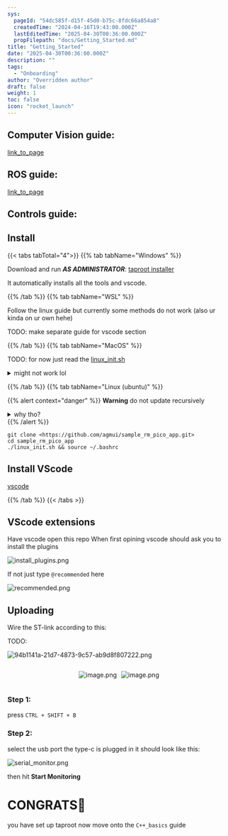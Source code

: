 ```yaml
---
sys:
  pageId: "54dc585f-d15f-45d0-b75c-8fdc66a854a8"
  createdTime: "2024-04-16T19:43:00.000Z"
  lastEditedTime: "2025-04-30T00:36:00.000Z"
  propFilepath: "docs/Getting_Started.md"
title: "Getting_Started"
date: "2025-04-30T00:36:00.000Z"
description: ""
tags:
  - "Onboarding"
author: "Overridden author"
draft: false
weight: 1
toc: false
icon: "rocket_launch"
---
```


## Computer Vision guide:

[link_to_page](86d45bc0-388b-4d26-8848-44f255f73d0e)

## ROS guide:

[link_to_page](3c76c1de-ec8f-46d6-8b0a-294005edc2d5)

## Controls guide:

## Install

{{< tabs tabTotal="4">}}
{{% tab tabName="Windows" %}}

Download and run _**AS ADMINISTRATOR**_: [taproot installer](https://github.com/Thornbots/TeachingFreshies/releases/tag/1.0)

It automatically installs all the tools and vscode.

{{% /tab %}}
{{% tab tabName="WSL" %}}

Follow the linux guide but currently some methods do not work (also ur kinda on ur own hehe)

TODO: make separate guide for vscode section

{{% /tab %}}
{{% tab tabName="MacOS" %}}

TODO: for now just read the [linux_init.sh](https://github.com/agmui/sample_rm_pico_app/blob/main/linux_init.sh)

<details>
<summary>might not work lol</summary>

`brew install libusb pkg-config`

Next install: [vscode](https://code.visualstudio.com/Download)

</details>

{{% /tab %}}
{{% tab tabName="Linux (ubuntu)" %}}

{{% alert context="danger" %}}
**Warning** do not update recursively
<details>
<summary>why tho?</summary>
There are some submodules that may go on for a while (like tinyusb) and I highly
recommend you don't need to get them.
If you want to see what submodules I update just look in `linux_init.sh`
</details>
{{% /alert %}}

```shell
git clone <https://github.com/agmui/sample_rm_pico_app.git>
cd sample_rm_pico_app
./linux_init.sh && source ~/.bashrc
```

## Install VScode

[vscode](https://code.visualstudio.com/Download)

{{% /tab %}}
{{< /tabs >}}

## VScode extensions

Have vscode open this repo
When first opining vscode should ask you to install the plugins

![install_plugins.png](https://prod-files-secure.s3.us-west-2.amazonaws.com/d518164a-d88e-44d1-a4ee-3adb3bd8bce0/89bd30f0-1825-4e77-867b-0a41ce370880/install_plugins.png?X-Amz-Algorithm=AWS4-HMAC-SHA256&X-Amz-Content-Sha256=UNSIGNED-PAYLOAD&X-Amz-Credential=ASIAZI2LB46635CK6HVE%2F20250714%2Fus-west-2%2Fs3%2Faws4_request&X-Amz-Date=20250714T132839Z&X-Amz-Expires=3600&X-Amz-Security-Token=IQoJb3JpZ2luX2VjEBUaCXVzLXdlc3QtMiJHMEUCIEqsWYV73%2BDIjyABSTt1rxfFzNN%2BPQQcRf712206ohQlAiEAlKANEWZylTbMQO%2Bmy7TiRZZnHNpTahkOA05%2Bt2zjmasq%2FwMILhAAGgw2Mzc0MjMxODM4MDUiDKZDxFZ%2B9p968EVQfircA5gjF5ThwnbMqiGPQSdw8FWfIYhhZt%2FQ9qJVjQgKWcRH%2FcTOqMiHUI4I6VY6%2FC99loElX7c0VikNde6Qt4EhDvRJoih15otIWI80ZXl1L59ycFqdvmT5MoP7YAGBEgHwUOC0gW0cr%2B7R1Wsilw0jkEvxsTOhvC25MZcOWLjKeL2JYNsuKP1L%2B2v%2FQsEKu4f7AAGWMg9yuX%2FzguKKR3WkzdIpv2BH%2BExM6hYilA6gesSDZDgmXUFkoGPXhQzdgpFv0On2uUHyplUSHlJvCmx0JWNwzIhGonP%2FBwQq8htHHOkjkKQ5L26w6213NerJs1Do%2FTQSTiauCeTmgxngcXfu1EDwzp0BbDxSSMg9je%2BHOobDA%2BJ1zySaVL1RW5pEIH%2BAoPmGx0ZfDwemSQHl9JKBOmuawFJUYxU%2B630GNPzTd%2Bt%2FBRTX%2FcQK%2B7QLJU9TwFgxsKh%2FZxPTQEkPGNakWa2baytZhBB8oGubBinN31SE%2BFRVh0jHWtTf8Eyai5LQ1dV40HlqFHhwb1IfXa8B3Oy9wWinyR0aUkLrEgASa9M3VTB%2FkUrcvvECiy3o39BDf5cFdpYCQQXmzOsGQbpHMdjgAMqE8whzTRDdLY%2F982LCRLnjQK2f5TXsdK7YB1LUMOGE1MMGOqUB1WaxlTSdihA1IMasP7gJN%2BEc%2Foo8opHdY%2F6zr537I9mwtEiJryaHs2vSMScMRhbYKZcaZAsVQnkPjV6PufcShzX5kXz1GSA4Fr7HhJxlLu3ICRImnU4NXROu%2FwEg2ikuSY3zpFLClAE%2BwyqEaAs1BBxCFzyCDNj9SDCxZbhi5IwclLvbGwqG0lfBYwAyidCpkOOEa74UHm23pCb40BSYi%2FOBFnfl&X-Amz-Signature=e46986592a12bf9a490779117807845a05f567d35a7bacf4beacb8ca628ebe68&X-Amz-SignedHeaders=host&x-amz-checksum-mode=ENABLED&x-id=GetObject)

If not just type `@recommended` here  

![recommended.png](https://prod-files-secure.s3.us-west-2.amazonaws.com/d518164a-d88e-44d1-a4ee-3adb3bd8bce0/61e661e9-5d85-4dfc-be0d-8d2097a5e793/recommended.png?X-Amz-Algorithm=AWS4-HMAC-SHA256&X-Amz-Content-Sha256=UNSIGNED-PAYLOAD&X-Amz-Credential=ASIAZI2LB46635CK6HVE%2F20250714%2Fus-west-2%2Fs3%2Faws4_request&X-Amz-Date=20250714T132839Z&X-Amz-Expires=3600&X-Amz-Security-Token=IQoJb3JpZ2luX2VjEBUaCXVzLXdlc3QtMiJHMEUCIEqsWYV73%2BDIjyABSTt1rxfFzNN%2BPQQcRf712206ohQlAiEAlKANEWZylTbMQO%2Bmy7TiRZZnHNpTahkOA05%2Bt2zjmasq%2FwMILhAAGgw2Mzc0MjMxODM4MDUiDKZDxFZ%2B9p968EVQfircA5gjF5ThwnbMqiGPQSdw8FWfIYhhZt%2FQ9qJVjQgKWcRH%2FcTOqMiHUI4I6VY6%2FC99loElX7c0VikNde6Qt4EhDvRJoih15otIWI80ZXl1L59ycFqdvmT5MoP7YAGBEgHwUOC0gW0cr%2B7R1Wsilw0jkEvxsTOhvC25MZcOWLjKeL2JYNsuKP1L%2B2v%2FQsEKu4f7AAGWMg9yuX%2FzguKKR3WkzdIpv2BH%2BExM6hYilA6gesSDZDgmXUFkoGPXhQzdgpFv0On2uUHyplUSHlJvCmx0JWNwzIhGonP%2FBwQq8htHHOkjkKQ5L26w6213NerJs1Do%2FTQSTiauCeTmgxngcXfu1EDwzp0BbDxSSMg9je%2BHOobDA%2BJ1zySaVL1RW5pEIH%2BAoPmGx0ZfDwemSQHl9JKBOmuawFJUYxU%2B630GNPzTd%2Bt%2FBRTX%2FcQK%2B7QLJU9TwFgxsKh%2FZxPTQEkPGNakWa2baytZhBB8oGubBinN31SE%2BFRVh0jHWtTf8Eyai5LQ1dV40HlqFHhwb1IfXa8B3Oy9wWinyR0aUkLrEgASa9M3VTB%2FkUrcvvECiy3o39BDf5cFdpYCQQXmzOsGQbpHMdjgAMqE8whzTRDdLY%2F982LCRLnjQK2f5TXsdK7YB1LUMOGE1MMGOqUB1WaxlTSdihA1IMasP7gJN%2BEc%2Foo8opHdY%2F6zr537I9mwtEiJryaHs2vSMScMRhbYKZcaZAsVQnkPjV6PufcShzX5kXz1GSA4Fr7HhJxlLu3ICRImnU4NXROu%2FwEg2ikuSY3zpFLClAE%2BwyqEaAs1BBxCFzyCDNj9SDCxZbhi5IwclLvbGwqG0lfBYwAyidCpkOOEa74UHm23pCb40BSYi%2FOBFnfl&X-Amz-Signature=849fb1ba930f80deec39b67382436ab3cc48b53f616a5a7bd1c8e46d8289aa32&X-Amz-SignedHeaders=host&x-amz-checksum-mode=ENABLED&x-id=GetObject)

## Uploading

Wire the ST-link according to this:

TODO:

![94b1141a-21d7-4873-9c57-ab9d8f807222.png](https://prod-files-secure.s3.us-west-2.amazonaws.com/d518164a-d88e-44d1-a4ee-3adb3bd8bce0/e5fad17d-ab82-4300-9f4c-505ab4b1202c/94b1141a-21d7-4873-9c57-ab9d8f807222.png?X-Amz-Algorithm=AWS4-HMAC-SHA256&X-Amz-Content-Sha256=UNSIGNED-PAYLOAD&X-Amz-Credential=ASIAZI2LB46635CK6HVE%2F20250714%2Fus-west-2%2Fs3%2Faws4_request&X-Amz-Date=20250714T132839Z&X-Amz-Expires=3600&X-Amz-Security-Token=IQoJb3JpZ2luX2VjEBUaCXVzLXdlc3QtMiJHMEUCIEqsWYV73%2BDIjyABSTt1rxfFzNN%2BPQQcRf712206ohQlAiEAlKANEWZylTbMQO%2Bmy7TiRZZnHNpTahkOA05%2Bt2zjmasq%2FwMILhAAGgw2Mzc0MjMxODM4MDUiDKZDxFZ%2B9p968EVQfircA5gjF5ThwnbMqiGPQSdw8FWfIYhhZt%2FQ9qJVjQgKWcRH%2FcTOqMiHUI4I6VY6%2FC99loElX7c0VikNde6Qt4EhDvRJoih15otIWI80ZXl1L59ycFqdvmT5MoP7YAGBEgHwUOC0gW0cr%2B7R1Wsilw0jkEvxsTOhvC25MZcOWLjKeL2JYNsuKP1L%2B2v%2FQsEKu4f7AAGWMg9yuX%2FzguKKR3WkzdIpv2BH%2BExM6hYilA6gesSDZDgmXUFkoGPXhQzdgpFv0On2uUHyplUSHlJvCmx0JWNwzIhGonP%2FBwQq8htHHOkjkKQ5L26w6213NerJs1Do%2FTQSTiauCeTmgxngcXfu1EDwzp0BbDxSSMg9je%2BHOobDA%2BJ1zySaVL1RW5pEIH%2BAoPmGx0ZfDwemSQHl9JKBOmuawFJUYxU%2B630GNPzTd%2Bt%2FBRTX%2FcQK%2B7QLJU9TwFgxsKh%2FZxPTQEkPGNakWa2baytZhBB8oGubBinN31SE%2BFRVh0jHWtTf8Eyai5LQ1dV40HlqFHhwb1IfXa8B3Oy9wWinyR0aUkLrEgASa9M3VTB%2FkUrcvvECiy3o39BDf5cFdpYCQQXmzOsGQbpHMdjgAMqE8whzTRDdLY%2F982LCRLnjQK2f5TXsdK7YB1LUMOGE1MMGOqUB1WaxlTSdihA1IMasP7gJN%2BEc%2Foo8opHdY%2F6zr537I9mwtEiJryaHs2vSMScMRhbYKZcaZAsVQnkPjV6PufcShzX5kXz1GSA4Fr7HhJxlLu3ICRImnU4NXROu%2FwEg2ikuSY3zpFLClAE%2BwyqEaAs1BBxCFzyCDNj9SDCxZbhi5IwclLvbGwqG0lfBYwAyidCpkOOEa74UHm23pCb40BSYi%2FOBFnfl&X-Amz-Signature=c0e4bb94e0e6012cc93b5f9918b5bc8a4c1aa11cdd2d85f8e6852141e9378923&X-Amz-SignedHeaders=host&x-amz-checksum-mode=ENABLED&x-id=GetObject)

<div style="display: flex;flex-direction: row; column-gap:10px; max-width: 630px;justify-content: center;">
<div>

![image.png](https://prod-files-secure.s3.us-west-2.amazonaws.com/d518164a-d88e-44d1-a4ee-3adb3bd8bce0/210ecb78-1116-4d7b-b9b7-2292f66fa2c2/image.png?X-Amz-Algorithm=AWS4-HMAC-SHA256&X-Amz-Content-Sha256=UNSIGNED-PAYLOAD&X-Amz-Credential=ASIAZI2LB46653WAQX7V%2F20250714%2Fus-west-2%2Fs3%2Faws4_request&X-Amz-Date=20250714T132841Z&X-Amz-Expires=3600&X-Amz-Security-Token=IQoJb3JpZ2luX2VjEBUaCXVzLXdlc3QtMiJHMEUCIC4YmbcHHuz0%2BmQhzbrHOxIKFxFxERyzqnRwTXROGGZiAiEA6MwIMKVM8iYtpzqAQLbhruX7wJYkapp%2BTZ0sHNnR2Icq%2FwMILhAAGgw2Mzc0MjMxODM4MDUiDDGnJvCWVWCPTfAVOCrcA6iZnRoc3alpjRAHCxgIg4bXQ%2FCEhk2wNTFeKWRQ%2FlJDsb1SqSbMG3JLXgBqF6WBqxPml2B5E9eWtEh8cGVgoRywhbaSFHpdTqXZmC5ZUWgtgQuiNonb0iA4a8yeQRLLOE7tEtIWvVzTahxO%2BNt6wpiWo4Dx%2B5XmyURMlYosPctaIzHld7ZqvTZKQlGlMoGBCX1d%2FhjPAxrI4LAwv95G7IjjhDHix4kO2ur%2B1CTsjLkFFbT4WjgxZICSc46NNO%2F2%2FlZID13cXJRteajM31jUTGbLCgsGHT4oDoJNPWeQcH9dLyT%2B6DDVWk7wBuW6ya5jgadHTDO4ttiH6POx2s9pHozeHYVtfq9D613VaysLP1RmVdl%2BdUEdTz%2FXopGlprtv%2FXczzy0CtR%2B0hp29rDpFmZTDjw6a%2FJRyP9FG4PRdyk0mrgX09twMw59Wn7PSkB1O1EL4o5kNSPoYoy6ju1awPzEe0csbv6ALzLMEmhs205CrhfdNsS5dfkAhcxtlHzGTIP9dh41vGP15%2BAcDvx0mikjzaC%2FrDu7g8JRDSiUXRc4r1Vhh6sdUYlpptvTjuOhrTrs32m6mZlcx141Q1jrzlO%2B8RiSfOgMm6bGllLhCja20eouHZMHXeeReyHSnMOyE1MMGOqUB4Ef4atOEd4RMh7O61yxY9dbGszg3Odol6KAoDnGfp3GbBgxFtm2Qy2QnoPwQXPShwMy6iXNhZ%2FVzqv0yi6lmsbNB6m195iJK%2Fpe9%2BQTR8P2o06KqWFL8vYbj6WVdPNzWZuv6uc7VS58pxXvx0sKF5eUgqBSZ9YuLvQ8v5u4OonlmMJdLrmXZ0dXYlnHSPUFvgQNHF6HQ10tEAngmZm2hjIrrFS3s&X-Amz-Signature=8401d5f2fa0762e4ba5ad40c4c530524135930d7ebeef93d75c26ba207118b47&X-Amz-SignedHeaders=host&x-amz-checksum-mode=ENABLED&x-id=GetObject)

</div>
<div>

![image.png](https://prod-files-secure.s3.us-west-2.amazonaws.com/d518164a-d88e-44d1-a4ee-3adb3bd8bce0/33a0fd0f-8ca6-4a86-8e09-26e95ded1fff/image.png?X-Amz-Algorithm=AWS4-HMAC-SHA256&X-Amz-Content-Sha256=UNSIGNED-PAYLOAD&X-Amz-Credential=ASIAZI2LB466ZRUWSOQ5%2F20250714%2Fus-west-2%2Fs3%2Faws4_request&X-Amz-Date=20250714T132842Z&X-Amz-Expires=3600&X-Amz-Security-Token=IQoJb3JpZ2luX2VjEBUaCXVzLXdlc3QtMiJHMEUCIE35RUTMuTSWP3Q5QnCekHVixytR3%2BPw9xX4aYoAH1NvAiEArF%2BidW6KOJ9q9jQeCptKrm0S6hpPnU4UQtWm%2FyK39A0q%2FwMILhAAGgw2Mzc0MjMxODM4MDUiDLYYBe9oJlqTHuopaSrcA9f6TlHrtOj4YAQfngjFocNcPMhljk6%2BH%2BR6uboMABg48aUVng%2BIqM0ozgeb10EeGi7ODYXTWha99pYsqW8TbxbrfRKPF22ochpyz272Tr8bSgET%2BAkeulM8YkCyGA68ztRPLFA7Y0fufee0oJy5ZctzYBPMzMnlTSK3IF5dV7qux%2Fov2aZCljGSsMhmnPQcWImfgmI1kt9WKIYWyU8WptecapvkJI%2BgkIqJxi1HxvW1Cmxf2nIxzVO9KR7U0hdqRUAq9PBs3A32Qynzq4V%2F81oHhX1RIDR1aFIK4r3gSVczzQ28OvWbBNGWHxAEEZCpDljwVuuGqJiUD20bNT0eYF7I09toPkMpqFwScbu5t8GiPSntAeFHQ2HRJqkdZwlmsoJtypRgntr8BUp%2BbLOTcRE4KBt7VN0ffLw%2B6cGJgYG07VjIEC3piQ%2BXSRmIAmhM5UpvAv5dJqy7jCxy0fvgqGbq9zwKsrVDIi4%2BUX25LTpJlF14Nc%2Ffq53DLcFbm7ZvJQGYgtS81doUgz1e%2BTvczvqZnKa28mOq2YEkzYaDKITLLGBt46cPPYi5nMKRbs7k4KWiOSdckoENvKzW9lkh2RyXIDuHI80bl98ZwUjSZfzmcfiIcXEwP4Mg3G%2BOMJuF1MMGOqUBq3sNdpW8vPjbmeJ%2BNV1hk1W%2FTowiWHvZTuzOgum62O2Vx2BD%2BR28rEd0k8rHKp1J19%2BJoUfxCwi6LrbBaGvEU8Aj6Q9xr7PCSAItXey2sX39hT1TZDRgCxLCnkmlWXFOCwLtyAfoEOPqShpGndplw6L1bxdxuIULH2KNnGKSvBML4j%2BUyWmBUMcOHjJkZVeikHJE0Ai55QT%2BbRNvT6E%2FKCbbwZiI&X-Amz-Signature=76c84dc948679e625afad919cccb36b73b5f5629fe668bc88e2f3e03a2331759&X-Amz-SignedHeaders=host&x-amz-checksum-mode=ENABLED&x-id=GetObject)

</div>
</div>

### Step 1:

press `CTRL + SHIFT + B`

### Step 2:

select the usb port the type-c is plugged in it should look like this:

![serial_monitor.png](https://prod-files-secure.s3.us-west-2.amazonaws.com/d518164a-d88e-44d1-a4ee-3adb3bd8bce0/f03f4774-05d4-4393-b6a0-d5efb6d315ab/serial_monitor.png?X-Amz-Algorithm=AWS4-HMAC-SHA256&X-Amz-Content-Sha256=UNSIGNED-PAYLOAD&X-Amz-Credential=ASIAZI2LB46635CK6HVE%2F20250714%2Fus-west-2%2Fs3%2Faws4_request&X-Amz-Date=20250714T132839Z&X-Amz-Expires=3600&X-Amz-Security-Token=IQoJb3JpZ2luX2VjEBUaCXVzLXdlc3QtMiJHMEUCIEqsWYV73%2BDIjyABSTt1rxfFzNN%2BPQQcRf712206ohQlAiEAlKANEWZylTbMQO%2Bmy7TiRZZnHNpTahkOA05%2Bt2zjmasq%2FwMILhAAGgw2Mzc0MjMxODM4MDUiDKZDxFZ%2B9p968EVQfircA5gjF5ThwnbMqiGPQSdw8FWfIYhhZt%2FQ9qJVjQgKWcRH%2FcTOqMiHUI4I6VY6%2FC99loElX7c0VikNde6Qt4EhDvRJoih15otIWI80ZXl1L59ycFqdvmT5MoP7YAGBEgHwUOC0gW0cr%2B7R1Wsilw0jkEvxsTOhvC25MZcOWLjKeL2JYNsuKP1L%2B2v%2FQsEKu4f7AAGWMg9yuX%2FzguKKR3WkzdIpv2BH%2BExM6hYilA6gesSDZDgmXUFkoGPXhQzdgpFv0On2uUHyplUSHlJvCmx0JWNwzIhGonP%2FBwQq8htHHOkjkKQ5L26w6213NerJs1Do%2FTQSTiauCeTmgxngcXfu1EDwzp0BbDxSSMg9je%2BHOobDA%2BJ1zySaVL1RW5pEIH%2BAoPmGx0ZfDwemSQHl9JKBOmuawFJUYxU%2B630GNPzTd%2Bt%2FBRTX%2FcQK%2B7QLJU9TwFgxsKh%2FZxPTQEkPGNakWa2baytZhBB8oGubBinN31SE%2BFRVh0jHWtTf8Eyai5LQ1dV40HlqFHhwb1IfXa8B3Oy9wWinyR0aUkLrEgASa9M3VTB%2FkUrcvvECiy3o39BDf5cFdpYCQQXmzOsGQbpHMdjgAMqE8whzTRDdLY%2F982LCRLnjQK2f5TXsdK7YB1LUMOGE1MMGOqUB1WaxlTSdihA1IMasP7gJN%2BEc%2Foo8opHdY%2F6zr537I9mwtEiJryaHs2vSMScMRhbYKZcaZAsVQnkPjV6PufcShzX5kXz1GSA4Fr7HhJxlLu3ICRImnU4NXROu%2FwEg2ikuSY3zpFLClAE%2BwyqEaAs1BBxCFzyCDNj9SDCxZbhi5IwclLvbGwqG0lfBYwAyidCpkOOEa74UHm23pCb40BSYi%2FOBFnfl&X-Amz-Signature=cf1f6e30a253c81d30f8dcecc0b010de6b03b467c71d4fc1841ffd5861247712&X-Amz-SignedHeaders=host&x-amz-checksum-mode=ENABLED&x-id=GetObject)

then hit **Start Monitoring**

# CONGRATS🎉

you have set up taproot now move onto the `C++_basics` guide
